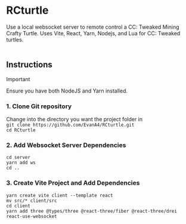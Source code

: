 # RCturtle
Use a local websocket server to remote control a CC: Tweaked Mining Crafty Turtle. Uses Vite, React, Yarn, Nodejs, and Lua for CC: Tweaked turtles.
<br>
<br>
## Instructions

> [!IMPORTANT]
> Ensure you have both NodeJS and Yarn installed.

### 1. Clone Git repository
Change into the directory you want the project folder in<br>
`git clone https://github.com/EvanA4/RCturtle.git`<br>
`cd RCturtle`

### 2. Add Websocket Server Dependencies
`cd server`<br>
`yarn add ws`<br>
`cd ..`

### 3. Create Vite Project and Add Dependencies
`yarn create vite client --template react`<br>
`mv src/* client/src`<br>
`cd client`<br>
`yarn add three @types/three @react-three/fiber @react-three/drei react-use-websocket`
